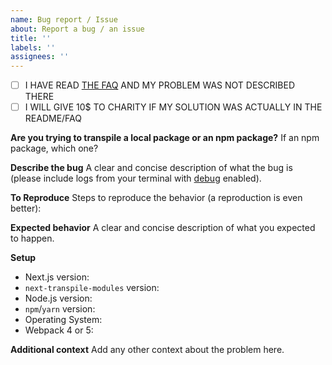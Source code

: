 ```yaml
---
name: Bug report / Issue
about: Report a bug / an issue
title: ''
labels: ''
assignees: ''
---
```


<!-- PLEASE CHECK THE FOLLOWING CHECKBOXES OR YOUR ISSUE WILL GET CLOSED WITHOUT SUPPORT -->

- [ ] I HAVE READ [THE FAQ](https://github.com/martpie/next-transpile-modules#faq) AND MY PROBLEM WAS NOT DESCRIBED THERE
- [ ] I WILL GIVE 10$ TO CHARITY IF MY SOLUTION WAS ACTUALLY IN THE README/FAQ

**Are you trying to transpile a local package or an npm package?**
If an npm package, which one?

**Describe the bug**
A clear and concise description of what the bug is (please include logs from your terminal with [debug](https://github.com/martpie/next-transpile-modules#withtmtranspilemodules--options) enabled).

**To Reproduce**
Steps to reproduce the behavior (a reproduction is even better):

**Expected behavior**
A clear and concise description of what you expected to happen.

**Setup**

- Next.js version:
- `next-transpile-modules` version:
- Node.js version:
- `npm`/`yarn` version:
- Operating System:
- Webpack 4 or 5:

<!-- if applicable, please add your next.config.js, information about the package you are trying to transpile, debug logs (CF. README), workspaces/lerna, anything that can help -->

**Additional context**
Add any other context about the problem here.
